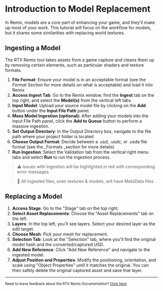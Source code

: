 # Introduction to Model Replacement

<!--- 📺 _[Work In Progress]_ --->
<!--- #4 PORTAL TUTORIAL VIDEO: Introduction to Model Replacement (ingesting a model, replacing a model, ingesting model texture, replacing model texture) --->

In Remix, models are a core part of enhancing your game, and they'll make up most of your work.  This tutorial will focus on the workflow for models, but it shares some similarities with replacing world textures.


## Ingesting a Model

The RTX Remix tool takes assets from a game capture and cleans them up by removing certain elements, such as particular shaders and texture formats.

<!--- # 6 below needs anchor reference --->
1. **File Format**: Ensure your model is in an acceptable format (see the _Format_ Section for more details on what is acceptable) and load it into Remix
2. **Access Ingest Tab**: Go to the Remix window, find the **Ingest** tab on the top right, and select the **Model(s)** from the vertical left tabs
3. **Input Model**: Upload your source model file by clicking on the **Add** button under the **Input File Path** panel.  
4. **Mass Model Ingestion (optional):** After adding your models into the Input File Path panel, click the **Add to Queue** button to perform a massive ingestion.
5. **Set Output Directory**: In the Output Directory box, navigate to the file path where your project folder is located
6. **Choose Output Format**: Decide between a .usd, .usdc, or .usda file format (see the _Formats _section for more details)
7. **Run Ingestion**: Select the Validation tab from the vertical right menu tabs and select **Run** to run the ingestion process.

> ⚠️ Issues with Ingestion will be highlighted in red with corresponding error messages.

> 📝 All Ingested files, even textures & models, will have MetaData files.


## Replacing a Model

1. **Access Stage**: Go to the "Stage" tab on the top right.
2. **Select Asset Replacements**: Choose the "Asset Replacements" tab on the left.
3. **Layers**: In the top left, you'll see layers. Select your desired layer as the edit target.
4. **Choose Mesh**: Pick your mesh for replacement.
5. **Selection Tab**: Look at the "Selection" tab, where you'll find the original model hash and the converted/captured USD.
6. **Add New Reference**: Click "Add New Reference" and navigate to the ingested model.
7. **Adjust Position and Properties**: Modify the positioning, orientation, and scale using "Object Properties" until it matches the original. You can then safely delete the original captured asset and save that layer.

***
<sub> Need to leave feedback about the RTX Remix Documentation?  [Click here](https://docs.google.com/forms/d/1vym6SgptS4QJvp6ZKTN8Mu9yfd5yQc76B3KHIl-n4DQ/prefill) <sub>